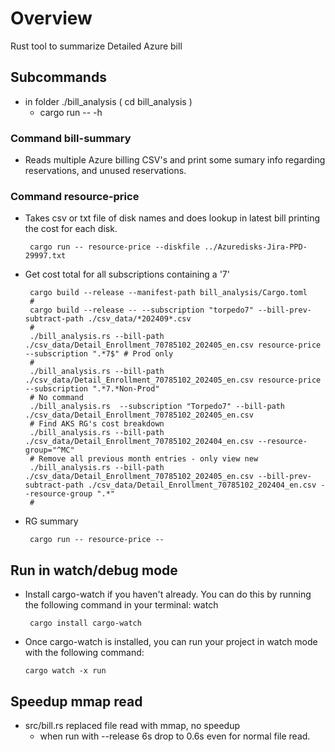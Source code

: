 # Overview

Rust tool to summarize Detailed Azure bill

## Subcommands

* in folder ./bill_analysis ( cd bill_analysis )
  * cargo run -- -h

### Command bill-summary

* Reads multiple Azure billing CSV's and print some sumary info regarding reservations, and unused reservations.

### Command resource-price

* Takes csv or txt file of disk names and does lookup in latest bill printing the cost for each disk.

       cargo run -- resource-price --diskfile ../Azuredisks-Jira-PPD-29997.txt

* Get cost total for all subscriptions containing a '7'

       cargo build --release --manifest-path bill_analysis/Cargo.toml
       #
       cargo build --release -- --subscription "torpedo7" --bill-prev-subtract-path ./csv_data/*202409*.csv
       #
       ./bill_analysis.rs --bill-path ./csv_data/Detail_Enrollment_70785102_202405_en.csv resource-price --subscription ".*7$" # Prod only
       #
       ./bill_analysis.rs --bill-path ./csv_data/Detail_Enrollment_70785102_202405_en.csv resource-price --subscription ".*7.*Non-Prod"
       # No command
       ./bill_analysis.rs  --subscription "Torpedo7" --bill-path ./csv_data/Detail_Enrollment_70785102_202405_en.csv
       # Find AKS RG's cost breakdown
       ./bill_analysis.rs --bill-path ./csv_data/Detail_Enrollment_70785102_202404_en.csv --resource-group="^MC"
       # Remove all previous month entries - only view new
       ./bill_analysis.rs --bill-path ./csv_data/Detail_Enrollment_70785102_202405_en.csv --bill-prev-subtract-path ./csv_data/Detail_Enrollment_70785102_202404_en.csv --resource-group ".*"
       #

* RG summary

       cargo run -- resource-price --


## Run in watch/debug mode

* Install cargo-watch if you haven't already. You can do this by running the following command in your terminal:
watch

       cargo install cargo-watch
* Once cargo-watch is installed, you can run your project in watch mode with the following command:

      cargo watch -x run

## Speedup mmap read

* src/bill.rs replaced file read with mmap, no speedup
  * when run with --release 6s drop to 0.6s even for normal file read.
